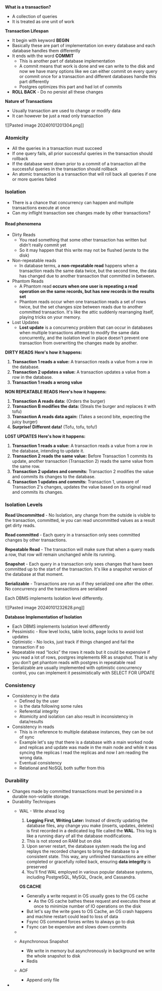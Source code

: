 **What is a transaction?**
- A collection of queries
- It is treated as one unit of work

**Transaction Lifespan**
- It begin with keyword **BEGIN**
- Basically these are part of implementation ion every database and each database handles them differently
- It ends with the word **COMMIT**
	- This is another part of database implementation
	- A commit means that work is done and we can write to the disk and now we have many options like we can either commit on every query or commit once for a transaction and different databases handle this part differently
	- Postgres optimizes this part and had lot of commits
- **ROLL BACK** - Do no persist all these changes

**Nature of Transactions**
- Usually transaction are used to change or modify data
- It can however be just a read only transaction

![[Pasted image 20240101201304.png]]


### Atomicity
- All the queries in a transaction must succeed
- If one query fails, all prior successful queries in the transaction should rollback
- If the database went down prior to a commit of a transaction all the successful queries in the transaction should rollback
- An atomic transaction is a transaction that will roll back all queries if one or more queries failed

### Isolation
- There is a chance that concurrency can happen and multiple transactions execute at once
- Can my inflight transaction see changes made by other transactions?
#### Read phenomena
- Dirty Reads
	- You read something that some other transaction has written but didn't really commit yet
	- So it may happen that this write may not be flushed (wrote to the disk)
- Non-repeatable reads
	- In database terms, a **non-repeatable read** happens when a transaction reads the same data twice, but the second time, the data has changed due to another transaction that committed in between.
- Phantom Reads
	- A Phantom read **occurs when one user is repeating a read operation on the same records, but has new records in the results set**
	- Phantom reads occur when one transaction reads a set of rows twice, but the set changes size between reads due to another committed transaction. It's like the attic suddenly rearranging itself, playing tricks on your memory.
- Lost Updates
	- **Lost update** is a concurrency problem that can occur in databases when multiple transactions attempt to modify the same data concurrently, and the isolation level in place doesn't prevent one transaction from overwriting the changes made by another.


**DIRTY READS**
**Here's how it happens:**
1. **Transaction 1 reads a value:** A transaction reads a value from a row in the database.
2. **Transaction 2 updates a value:** A transaction updates a value from a row in the database.
3. **Transaction 1 reads a wrong value**


**NON REPEATABLE READS**
**Here's how it happens:**
1. **Transaction A reads data:** (Orders the burger)
2. **Transaction B modifies the data:** (Steals the burger and replaces it with tofu)
3. **Transaction A reads data again:** (Takes a second bite, expecting the juicy burger)
4. **Surprise! Different data!** (Tofu, tofu, tofu!)

**LOST UPDATES**
**Here's how it happens:**

1. **Transaction 1 reads a value:** A transaction reads a value from a row in the database, intending to update it.
2. **Transaction 2 reads the same value:** Before Transaction 1 commits its update, another transaction (Transaction 2) reads the same value from the same row.
3. **Transaction 2 updates and commits:** Transaction 2 modifies the value and commits its changes to the database.
4. **Transaction 1 updates and commits:** Transaction 1, unaware of Transaction 2's changes, updates the value based on its original read and commits its changes.

### Isolation Levels

**Read Uncommitted** - No Isolation, any change from the outside is visible to the transaction, committed, ie you can read uncommitted values as a result get dirty reads.

**Read committed** - Each query in a transaction only sees committed changes by other transactions.

**Repeatable Read** - The transaction will make sure that when a query reads a row, that row will remain unchanged while its running. 

**Snapshot** - Each query in a transaction only sees changes that have been committed up to the start of the transaction. It's like a snapshot version of the database at that moment.  

**Serializable** - Transactions are run as if they serialized one after the other. No concurrency and the transactions are serialised

Each DBMS implements Isolation level differently.

![[Pasted image 20240101232628.png]]

**Database Implementation of Isolation**
- Each DBMS implements Isolation level differently 
- Pessimistic - Row level locks, table locks, page locks to avoid lost updates 
- Optimistic - No locks, just track if things changed and fail the transaction if so 
- Repeatable read “locks” the rows it reads but it could be expensive if you read a lot of rows, postgres implements RR as snapshot. That is why you don’t get phantom reads with postgres in repeatable read 
- Serializable are usually implemented with optimistic concurrency control, you can implement it pessimistically with SELECT FOR UPDATE

### Consistency
- Consistency in the data
	- Defined by the user
	- is the data following some rules
	- Referential integrity
	- Atomicity and isolation can also result in inconsistency in data/results
- Consistency in reads
	- This is in reference to multiple database instances, they can be out of sync 
	- Example let's say that there is a database with a main worked node and replicas and update was made in the main node and while it was syncing the replicas I read the replicas and now I am reading the wrong data.
	- Eventual consistency
	- Relational and NoSQL both suffer from this

### Durability
- Changes made by committed transactions must be persisted in a durable non-volatile storage.
- Durability Techniques
	- WAL - Write ahead log
		1. **Logging First, Writing Later:** Instead of directly updating the database files, any change you make (inserts, updates, deletes) is first recorded in a dedicated log file called the **WAL**. This log is like a running diary of all the database modifications.
		2. This is not stored on RAM but on disk
		3. Upon server restart, the database system reads the log and replays the recorded changes to bring the database to a consistent state. This way, any unfinished transactions are either completed or gracefully rolled back, ensuring **data integrity** is preserved
		4. You'll find WAL employed in various popular database systems, including PostgreSQL, MySQL, Oracle, and Cassandra.
		
		**OS CACHE**
		- Generally a write request in OS usually goes to the OS cache
			- As the OS cache bathes these request and executes these at once to minimize number of IO operations on the disk
		- But let's say the write goes to OS Cache, an OS crash happens and machine restart could lead to loss of data
		- Fsync OS command forces writes to always go to disk
		- Fsync can be expensive and slows down commits
	- 

	- Asynchronous Snapshot
		- We write in memory but asynchronously in background we write the whole snapshot to disk
		- Redis
	- AOF
		- Append only file
- 